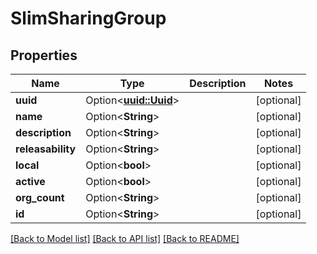 # SlimSharingGroup

## Properties

Name | Type | Description | Notes
------------ | ------------- | ------------- | -------------
**uuid** | Option<[**uuid::Uuid**](uuid::Uuid.md)> |  | [optional]
**name** | Option<**String**> |  | [optional]
**description** | Option<**String**> |  | [optional]
**releasability** | Option<**String**> |  | [optional]
**local** | Option<**bool**> |  | [optional]
**active** | Option<**bool**> |  | [optional]
**org_count** | Option<**String**> |  | [optional]
**id** | Option<**String**> |  | [optional]

[[Back to Model list]](../README.md#documentation-for-models) [[Back to API list]](../README.md#documentation-for-api-endpoints) [[Back to README]](../README.md)


